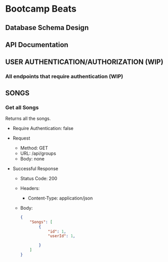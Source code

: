 # Bootcamp Beats

## Database Schema Design

[bootcamp-beats-schema]: images/Bootcamp-Beats.png

## API Documentation

## USER AUTHENTICATION/AUTHORIZATION (WIP)

### All endpoints that require authentication (WIP)

## SONGS

### Get all Songs

Returns all the songs.

* Require Authentication: false
* Request
  * Method: GET
  * URL: /api/groups
  * Body: none

* Successful Response
  * Status Code: 200
  * Headers:
    * Content-Type: application/json
  * Body:

    ```json
    {
        "Songs": [
            {
                "id": 1,
                "userId": 1,

            }
        ]
    }
    ```
